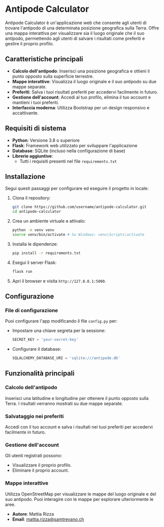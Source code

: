 # Antipode Calculator

Antipode Calculator è un'applicazione web che consente agli utenti di trovare l'antipodo di una determinata posizione geografica sulla Terra. Offre una mappa interattiva per visualizzare sia il luogo originale che il suo antipodo, permettendo agli utenti di salvare i risultati come preferiti e gestire il proprio profilo.

## Caratteristiche principali

- **Calcolo dell'antipodo**: Inserisci una posizione geografica e ottieni il punto opposto sulla superficie terrestre.
- **Mappe interattive**: Visualizza il luogo originale e il suo antipodo su due mappe separate.
- **Preferiti**: Salva i tuoi risultati preferiti per accedervi facilmente in futuro.
- **Gestione dell'account**: Accedi al tuo profilo, elimina il tuo account e mantieni i tuoi preferiti.
- **Interfaccia moderna**: Utilizza Bootstrap per un design responsivo e accattivante.

## Requisiti di sistema

- **Python**: Versione 3.8 o superiore
- **Flask**: Framework web utilizzato per sviluppare l'applicazione
- **Database**: SQLite (incluso nella configurazione di base)
- **Librerie aggiuntive**:
  - Tutti i requisiti presenti nel file ```requirements.txt```

## Installazione

Segui questi passaggi per configurare ed eseguire il progetto in locale:

1. Clona il repository:
   ```bash
   git clone https://github.com/username/antipode-calculator.git
   cd antipode-calculator
   ```

2. Crea un ambiente virtuale e attivalo:
   ```bash
   python -m venv venv
   source venv/bin/activate # Su Windows: venv\Scripts\activate
   ```

3. Installa le dipendenze:
   ```bash
   pip install -r requirements.txt
   ```

4. Esegui il server Flask:
   ```bash
   flask run
   ```

5. Apri il browser e visita `http://127.0.0.1:5000`.

## Configurazione

### File di configurazione
Puoi configurare l'app modificando il file `config.py` per:

- Impostare una chiave segreta per la sessione:
  ```python
  SECRET_KEY = 'your-secret-key'
  ```
- Configurare il database:
  ```python
  SQLALCHEMY_DATABASE_URI = 'sqlite:///antipode.db'
  ```

## Funzionalità principali

### Calcolo dell'antipodo
Inserisci una latitudine e longitudine per ottenere il punto opposto sulla Terra. I risultati verranno mostrati su due mappe separate.

### Salvataggio nei preferiti
Accedi con il tuo account e salva i risultati nei tuoi preferiti per accedervi facilmente in futuro.

### Gestione dell'account
Gli utenti registrati possono:
- Visualizzare il proprio profilo.
- Eliminare il proprio account.

### Mappe interattive
Utilizza OpenStreetMap per visualizzare le mappe del luogo originale e del suo antipodo. Puoi interagire con le mappe per esplorare ulteriormente le aree.


- **Autore**: Mattia Rizza
- **Email**: mattia.rizza@samtrevano.ch
